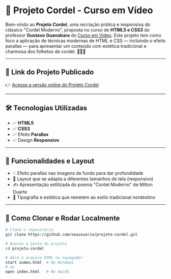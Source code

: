 # 📜 Projeto Cordel - Curso em Vídeo

Bem-vindo ao **Projeto Cordel**, uma recriação prática e responsiva do clássico "Cordel Moderno", proposta no curso de **HTML5 e CSS3** do professor **Gustavo Guanabara** do [Curso em Vídeo](https://www.cursoemvideo.com/). Este projeto tem como foco a aplicação de técnicas modernas de HTML e CSS — incluindo o efeito parallax — para apresentar um conteúdo com estética tradicional e charmosa dos folhetos de cordel. 🧙‍♂️✨

---

## 🔗 Link do Projeto Publicado

👉 [Acesse a versão online do Projeto Cordel](https://wanderlywrs.github.io/projedo-cordel/) 

---

## 🛠️ Tecnologias Utilizadas

- ✅ **HTML5**
- ✅ **CSS3**
- ✅ Efeito **Parallax**
- ✅ Design **Responsivo**

---

## 📸 Funcionalidades e Layout

- 💡 Efeito parallax nas imagens de fundo para dar profundidade
- 📱 Layout que se adapta a diferentes tamanhos de tela (responsivo)
- ✍️ Apresentação estilizada do poema "Cordel Moderno" de Milton Duarte
- 🎨 Tipografia e estética que remetem ao estilo tradicional nordestino

---

## 🚀 Como Clonar e Rodar Localmente

```bash
# Clone o repositório
git clone https://github.com/seuusuario/projeto-cordel.git

# Acesse a pasta do projeto
cd projeto-cordel

# Abra o arquivo HTML no navegador
start index.html  # No Windows
# ou
open index.html   # No macOS
